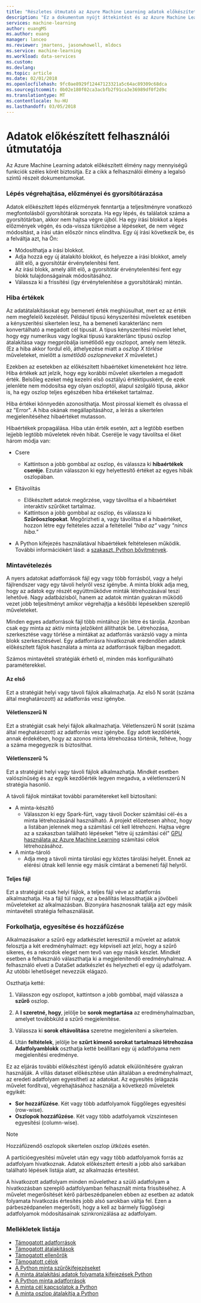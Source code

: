 ```yaml
---
title: "Részletes útmutató az Azure Machine Learning adatok előkészített használata |} Microsoft Docs"
description: "Ez a dokumentum nyújt áttekintést és az Azure Machine Learning adatok előkészített adatok problémáinak megoldásával kapcsolatos részletek"
services: machine-learning
author: euangMS
ms.author: euang
manager: lanceo
ms.reviewer: jmartens, jasonwhowell, mldocs
ms.service: machine-learning
ms.workload: data-services
ms.custom: 
ms.devlang: 
ms.topic: article
ms.date: 02/01/2018
ms.openlocfilehash: 9fc0ae8929f12447123321a5c64ac89309c68dca
ms.sourcegitcommit: 0b02e180f02ca3acbfb2f91ca3e36989df0f2d9c
ms.translationtype: MT
ms.contentlocale: hu-HU
ms.lasthandoff: 03/05/2018
---
```

# <a name="data-preparations-user-guide"></a>Adatok előkészített felhasználói útmutatója 
Az Azure Machine Learning adatok előkészített élmény nagy mennyiségű funkciók széles körét biztosítja. Ez a cikk a felhasználói élmény a legalsó szintű részeit dokumentumokat.

### <a name="step-execution-history-and-caching"></a>Lépés végrehajtása, előzményei és gyorsítótárazása 
Adatok előkészített lépés előzmények fenntartja a teljesítményre vonatkozó megfontolásból gyorsítótárak sorozata. Ha egy lépés, és találatok száma a gyorsítótárban, akkor nem hajtsa végre újból. Ha egy írási blokkot a lépés előzmények végén, és oda-vissza tükrözése a lépéseket, de nem végez módosítást, a írási után először nincs elindítva. Egy új írási következik be, és a felváltja azt, ha Ön:

- Módosíthatja a írási blokkot.
- Adja hozzá egy új átalakító blokkot, és helyezze a írási blokkot, amely állít elő, a gyorsítótár érvénytelenítési fent.
- Az írási blokk, amely állít elő, a gyorsítótár érvénytelenítési fent egy blokk tulajdonságainak módosításához.
- Válassza ki a frissítési (így érvénytelenítése a gyorsítótárak) mintán.

### <a name="error-values"></a>Hiba értékek

Az adatátalakításokat egy bemeneti érték meghiúsulhat, mert ez az érték nem megfelelő kezelését. Például típusú kényszerítési műveletek esetében a kényszerítési sikertelen lesz, ha a bemeneti karakterlánc nem konvertálható a megadott cél típusát. A típus kényszerítési művelet lehet, hogy egy numerikus vagy logikai típusú karakterlánc típusú oszlop átalakítása vagy megpróbálja ismétlődő egy oszlopot, amely nem létezik. (Ez a hiba akkor fordul elő, áthelyezése miatt a *oszlop X törlése* műveleteket, mielőtt a *ismétlődő oszlopneveket X* műveletet.)

Ezekben az esetekben az előkészített hibaértéket kimeneteként hoz létre. Hiba értékek azt jelzik, hogy egy korábbi művelet sikertelen a megadott érték. Belsőleg ezeket még kezelni első osztályú értéktípusként, de ezek jelenléte nem módosítsa egy olyan oszloptól, alapul szolgáló típusa, akkor is, ha egy oszlop teljes egészében hiba értékeket tartalmaz.

Hiba értékei könnyedén azonosíthatja. Most pirossal kiemelt és olvassa el az "Error". A hiba okának megállapításához, a leírás a sikertelen megjelenítéséhez hibaértéket mutasson.

Hibaértékek propagálása. Hiba után érték esetén, azt a legtöbb esetben lejjebb legtöbb műveletek révén hibát. Cserélje le vagy távolítsa el őket három módja van:

* Csere
    -  Kattintson a jobb gombbal az oszlop, és válassza ki **hibaértékek cseréje**. Ezután válasszon ki egy helyettesítő értéket az egyes hibák oszlopában.

* Eltávolítás
    - Előkészített adatok megőrzése, vagy távolítsa el a hibaértéket interaktív szűrőket tartalmaz.
    - Kattintson a jobb gombbal az oszlop, és válassza ki **Szűrőoszlopokat**. Megőrizheti a, vagy távolítsa el a hibaértéket, hozzon létre egy feltételes azzal a feltétellel *"hiba az"* vagy *"nincs hiba."*

* A Python kifejezés használatával hibaértékek feltételesen működik. További információkért lásd: a [szakaszt, Python bővítmények](data-prep-python-extensibility-overview.md).

### <a name="sampling"></a>Mintavételezés
A nyers adatokat adatforrások fájl egy vagy több forrásból, vagy a helyi fájlrendszer vagy egy távoli helyről vesz igénybe. A minta blokk adja meg, hogy az adatok egy részét együttműködve minták létrehozásával teszi lehetővé. Nagy adatbázisból, hanem az adatok mintán gyakran működő vezet jobb teljesítményt amikor végrehajtja a későbbi lépésekben szereplő műveleteket.

Minden egyes adatforrások fájl több mintához jön létre és tárolja. Azonban csak egy minta az aktív minta jelzőként állíthatók be. Létrehozása, szerkesztése vagy törlése a mintákat az adatforrás varázsló vagy a minta blokk szerkesztésével. Egy adatforrásra hivatkoznak eredendően adatok előkészített fájlok használata a minta az adatforrások fájlban megadott.

Számos mintavételi stratégiák érhető el, minden más konfigurálható paraméterekkel.

#### <a name="top"></a>Az első
Ezt a stratégiát helyi vagy távoli fájlok alkalmazhatja. Az első N sorát (száma által meghatározott) az adatforrás vesz igénybe.

#### <a name="random-n"></a>Véletlenszerű N 
Ezt a stratégiát csak helyi fájlok alkalmazhatja. Véletlenszerű N sorát (száma által meghatározott) az adatforrás vesz igénybe. Egy adott kezdőérték, annak érdekében, hogy az azonos minta létrehozása történik, feltéve, hogy a száma megegyezik is biztosíthat.

#### <a name="random-"></a>Véletlenszerű % 
Ezt a stratégiát helyi vagy távoli fájlok alkalmazhatja. Mindkét esetben valószínűség és az egyik kezdőérték legyen megadva, a véletlenszerű N stratégia hasonló.

A távoli fájlok mintákat további paramétereket kell biztosítani:

- A minta-készítő 
  - Válasszon ki egy Spark-fürt, vagy távoli Docker számítási cél-és a minta létrehozásánál használható. A projekt előzetesen ahhoz, hogy a listában jelennek meg a számítási cél kell létrehozni. Hajtsa végre az a szakaszban található lépéseket "létre új számítási cél" [GPU használata az Azure Machine Learning](how-to-use-gpu.md) számítási célok létrehozásához.
- A minta-tároló 
  - Adja meg a távoli minta tárolási egy köztes tárolási helyét. Ennek az elérési útnak kell lennie egy másik címtárat a bemeneti fájl helyről.

#### <a name="full-file"></a>Teljes fájl 
Ezt a stratégiát csak helyi fájlok, a teljes fájl véve az adatforrás alkalmazhatja. Ha a fájl túl nagy, ez a beállítás lelassíthatják a jövőbeli műveleteket az alkalmazásban. Bizonyára hasznosnak találja azt egy másik mintavételi stratégia felhasználását.


### <a name="fork-merge-and-append"></a>Forkolhatja, egyesítése és hozzáfűzése

Alkalmazásakor a szűrő egy adatkészlet keresztül a művelet az adatok felosztja a két eredményhalmazt: egy képviseli azt jelzi, hogy a szűrő sikeres, és a rekordok eleget nem tevő van egy másik készlet. Mindkét esetben a felhasználó választhatja ki a megjelenítendő eredményhalmaz. A felhasználó elveti a DataSet adatkészlet és helyezheti el egy új adatfolyam. Az utóbbi lehetőséget nevezzük elágazó.

Oszthatja ketté: 
1. Válasszon egy oszlopot, kattintson a jobb gombbal, majd válassza a **szűrő** oszlop.

2. A **I szeretné, hogy**, jelölje be **sorok megtartása** az eredményhalmazban, amelyet továbbküld a szűrő megjelenítése.

3. Válassza ki **sorok eltávolítása** szeretne megjeleníteni a sikertelen.

4. Után **feltételek**, jelölje be **szűrt kimenő sorokat tartalmazó létrehozása Adatfolyamblokk** oszthatja ketté beállítani egy új adatfolyama nem megjelenítési eredménye.


Ez az eljárás további előkészítést igénylő adatok elkülönítésére gyakran használják. A villás dataset előkészítése után általában a eredményhalmazt, az eredeti adatfolyam egyesítheti az adatokat. Az egyesítés (elágazás művelet fordítva), végrehajtásához használja a következő műveletek egyikét:

- **Sor hozzáfűzése**. Két vagy több adatfolyamok függőleges egyesítési (row-wise). 
- **Oszlopok hozzáfűzése**. Két vagy több adatfolyamok vízszintesen egyesítési (column-wise).


>[!NOTE]
>Hozzáfűzendő oszlopok sikertelen oszlop ütközés esetén.


A partícióegyesítési művelet után egy vagy több adatfolyamok forrás az adatfolyam hivatkoznak. Adatok előkészített értesíti a jobb alsó sarkában található lépések listája alatt, az alkalmazás értesítést.


A hivatkozott adatfolyam minden művelethez a szülő adatfolyam a hivatkozásban szereplő adatfolyamban felhasznált minta frissítéséhez. A művelet megerősítését kérő párbeszédpanelen ebben az esetben az adatok folyamata hivatkozás értesítés jobb alsó sarokban váltja fel. Ezen a párbeszédpanelen megerősíti, hogy a kell az bármely függőségi adatfolyamok módosításainak szinkronizálása az adatfolyam.

### <a name="list-of-appendices"></a>Mellékletek listája 
* [Támogatott adatforrások](data-prep-appendix2-supported-data-sources.md)  
* [Támogatott átalakítások](data-prep-appendix3-supported-transforms.md)  
* [Támogatott ellenőrök](data-prep-appendix4-supported-inspectors.md)  
* [Támogatott célok](data-prep-appendix5-supported-destinations.md)  
* [A Python minta szűrőkifejezéseket](data-prep-appendix6-sample-filter-expressions-python.md)  
* [A minta átalakítási adatok folyamata kifejezések Python](data-prep-appendix7-sample-transform-data-flow-python.md)  
* [A Python minta adatforrások](data-prep-appendix8-sample-source-connections-python.md)  
* [A minta cél kapcsolatok a Python](data-prep-appendix9-sample-destination-connections-python.md)  
* [A minta oszlop átalakítja a Python](data-prep-appendix10-sample-custom-column-transforms-python.md)  
